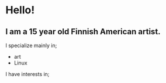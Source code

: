 # Hello!
## I am a 15 year old Finnish American artist.

I specialize mainly in;
* art
* Linux

I have interests in;
